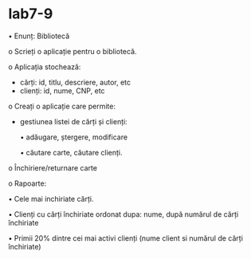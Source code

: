 # lab7-9

•	Enunț: Bibliotecă

o	Scrieți o aplicație pentru o bibliotecă.

o	Aplicația stochează:
   - cărți: id, titlu, descriere, autor, etc
   - clienți: id, nume, CNP, etc

o	Creați o aplicație care permite:

  -	 gestiunea listei de cărți și clienți:

      •	 adăugare, ștergere, modificare

      •	 căutare carte, căutare clienți.

o	 Închiriere/returnare carte

o	 Rapoarte:

  •	 Cele mai inchiriate cărți.

  •	 Clienți cu cărți închiriate ordonat dupa: nume, după numărul de cărți închiriate

  •	 Primii 20% dintre cei mai activi clienți (nume client si numărul de cărți închiriate)
